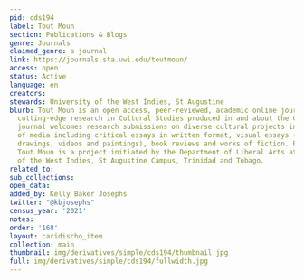 ```yaml
---
pid: cds194
label: Tout Moun
section: Publications & Blogs
genre: Journals
claimed_genre: a journal
link: https://journals.sta.uwi.edu/toutmoun/
access: open
status: Active
language: en
creators:
stewards: University of the West Indies, St Augustine
blurb: Tout Moun is an open access, peer-reviewed, academic online journal for the
  cutting-edge research in Cultural Studies produced in and about the Caribbean. The
  journal welcomes research submissions on diverse cultural projects in a broad range
  of media including critical essays in written format, visual essays (including photographs,
  drawings, videos and paintings), book reviews and works of fiction. Published annually
  Tout Moun is a project initiated by the Department of Liberal Arts at the University
  of the West Indies, St Augustine Campus, Trinidad and Tobago.
related_to:
sub_collections:
open_data:
added_by: Kelly Baker Josephs
twitter: "@kbjosephs"
census_year: '2021'
notes:
order: '168'
layout: caridischo_item
collection: main
thumbnail: img/derivatives/simple/cds194/thumbnail.jpg
full: img/derivatives/simple/cds194/fullwidth.jpg
---
```

